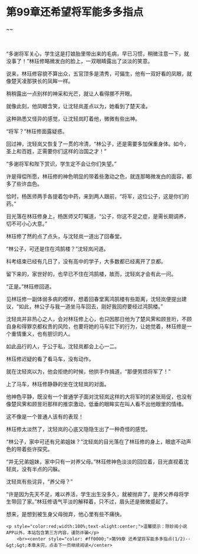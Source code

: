 # 第99章还希望将军能多多指点
~~
    	    <p name="pagetop" href="javascript:void(0);" onclick="return false" style="line-height: 35px;padding: 10px;color: #333;"> </p><p>“多谢将军关心，学生这是打娘胎里带出来的毛病，早已习惯，稍微注意一下，就没事了！”林珏修略微发白的脸上，一双眼睛露出了淡淡的笑意。</p><p>说来，林珏修容貌不算出众，五官顶多是清秀，可偏生，他有一双好看的凤眼，就像楚天凌那狭长的凤眸一样。</p><p>稍稍露出一点别样的神采和光芒，就让人看得挪不开眼。</p><p>就像此刻，他凤眼含笑，让沈轻岚差点以为，她看到了楚天凌。</p><p>这种熟悉又怪异的感觉，让沈轻岚盯着他，微微有些出神。</p><p>“将军？”林珏修面露疑惑。</p><p>回过神，沈轻岚又恢复了一贯的冷清，“林公子，还是需要多加保重身体。如今，圣上和百姓，正需要你们这样的治国之才！”</p><p>“多谢将军和陛下赏识，学生定不会让你们失望。”</p><p>许是得偿所愿，林珏修的神色明显的带着些激动之色，就连那略微发白的面容，都多了些许血色。</p><p>恰时，杨医师两手各提着包中药，来到两人跟前，“将军，这位公子，这是你们的药。”</p><p>目光落在林珏修身上，杨医师又叮嘱道，“公子，你这不足之症，是需长期调养，切不可小心大意。”</p><p>林珏修了然的点了点头，与沈轻岚一道出了回春堂。</p><p>“林公子，可还是住在鸿鹄楼？”沈轻岚问道。</p><p>科考结束已经有几日了，没有高中的学子，大多数都已经离开了京都。</p><p>留下来的，家世好的，也早已不住在鸿鹄楼，故而，沈轻岚才会有此一问。</p><p>“正是。”林珏修回道。</p><p>见林珏修一副体弱多病的模样，想着回春堂离鸿鹄楼有些距离，沈轻岚便提出建议，“如此，林公子与我一道坐马车回去，刚好我回府要经过鸿鹄楼。”</p><p>沈轻岚并非热心之人，会对林珏修上心，也只因那日他为了楚风霁和顾昱珩，不顾自身和得罪京都权贵的风险，也要将她的马车拦下的行为，让她觉着，林珏修是一个重情重义，也有胆识的人。</p><p>如此品行的人，于公于私，沈轻岚都会上心一二。</p><p>林珏修迟疑的看了看马车，没有动作。</p><p>就在沈轻岚以为，他会拒绝的时候，他拱手作揖道，“那便劳烦将军了！”</p><p>上了马车，林珏修静静的坐在沈轻岚的对面。</p><p>他神色平静，既没有一个普通学子面对沈轻岚这样的大将军时的紧张局促，也没有像楚风霁和顾昱珩那样的推崇激动，低垂的眼眸实在叫人看不出他眼里的情绪。</p><p>这不像是一个普通人该有的表现！</p><p>林珏修太淡然了，沈轻岚的心底又隐隐生出了一种奇怪的感觉。</p><p>“林公子，家中可还有兄弟姐妹？”沈轻岚的目光落在了林珏修的身上，眼底不动声色的带着些许探究。</p><p>“并无兄弟姐妹，家中只有一对养父母。”林珏修神色淡淡的回应着，目光直视着沈轻岚，没有半点的闪躲。</p><p>沈轻岚有些诧异，“养父母？”</p><p>“许是因为先天不足，难以养活，学生出生没多久，就被抛弃了，是养父养母将学生带回了家。”林珏修语气平淡的解释着，只不过，眉头还是微微蹙起了。</p><p>想来，是想到被生身父母抛弃，他心里有些不痛快。</p>
    	
   	<p style="color:red;width:100%;text-alight:center;">温馨提示：除妙阅小说APP以外，本站包含第三方内容，谨防诈骗</p>
    	<br><center style="color: #ff0000;">第99章 还希望将军能多多指点(1/2)--&gt;&gt;本章未完，点击下一页继续阅读</center>
    	